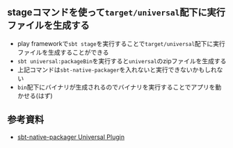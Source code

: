  ## stageコマンドを使って`target/universal`配下に実行ファイルを生成する
 - play frameworkで`sbt stage`を実行することで`target/universal`配下に実行ファイルを生成することができる
 - `sbt universal:packageBin`を実行すると`universal`のzipファイルを生成する
  - 上記コマンドは`sbt-native-packager`を入れないと実行できないかもしれない
 - `bin`配下にバイナリが生成されるのでバイナリを実行することでアプリを動かせる(はず)
 
 ## 参考資料
 - [sbt-native-packager Universal Plugin](https://sbt-native-packager.readthedocs.io/en/v1.3.14/formats/universal.html)

